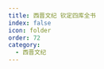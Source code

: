 ```yaml
---
title: 西晋文纪 钦定四库全书
index: false
icon: folder
order: 72
category:
  - 西晋文纪
---
```


<AutoCatalog  />
